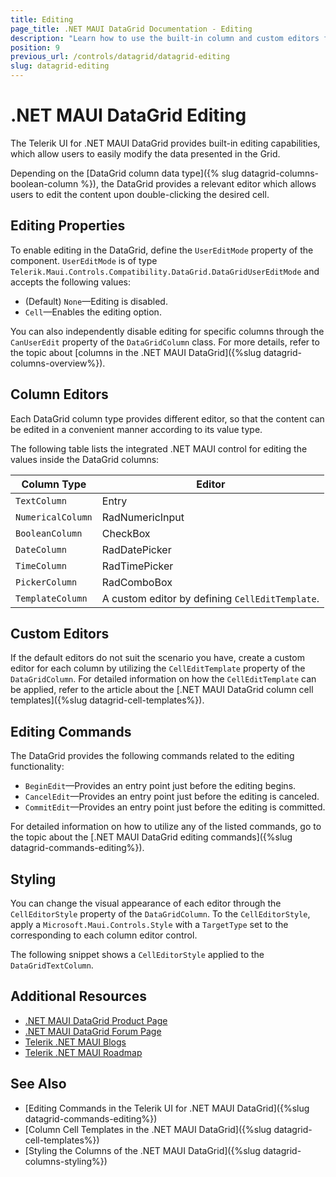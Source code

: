 ```yaml
---
title: Editing
page_title: .NET MAUI DataGrid Documentation - Editing
description: "Learn how to use the built-in column and custom editors for modifying the data records in the Telerik UI for .NET MAUI DataGrid component."
position: 9
previous_url: /controls/datagrid/datagrid-editing
slug: datagrid-editing
---
```


# .NET MAUI DataGrid Editing

The Telerik UI for .NET MAUI DataGrid provides built-in editing capabilities, which allow users to easily modify the data presented in the Grid.

Depending on the [DataGrid column data type]({% slug datagrid-columns-boolean-column %}), the DataGrid provides a relevant editor which allows users to edit the content upon double-clicking the desired cell.

## Editing Properties

To enable editing in the DataGrid, define the `UserEditMode` property of the component. `UserEditMode` is of type `Telerik.Maui.Controls.Compatibility.DataGrid.DataGridUserEditMode` and accepts the following values:

* (Default) `None`&mdash;Editing is disabled.
* `Cell`&mdash;Enables the editing option.

You can also independently disable editing for specific columns through the `CanUserEdit` property of the `DataGridColumn` class. For more details, refer to the topic about [columns in the .NET MAUI DataGrid]({%slug datagrid-columns-overview%}).

## Column Editors

Each DataGrid column type provides different editor, so that the content can be edited in a convenient manner according to its value type.

The following table lists the integrated .NET MAUI control for editing the values inside the DataGrid columns:

| Column Type 		| Editor 			|
|-------------------|-------------------|
| `TextColumn`		| Entry				|
| `NumericalColumn`	| RadNumericInput	|
| `BooleanColumn`	| CheckBox		    |
| `DateColumn`		| RadDatePicker		|
| `TimeColumn`		| RadTimePicker		|
| `PickerColumn`	| RadComboBox	    |
| `TemplateColumn`	| A custom editor by defining `CellEditTemplate`. |

## Custom Editors

If the default editors do not suit the scenario you have, create a custom editor for each column by utilizing the `CellEditTemplate` property of the `DataGridColumn`. For detailed information on how the `CellEditTemplate` can be applied, refer to the article about the [.NET MAUI DataGrid column cell templates]({%slug datagrid-cell-templates%}).

## Editing Commands

The DataGrid provides the following commands related to the editing functionality:

* `BeginEdit`&mdash;Provides an entry point just before the editing begins.
* `CancelEdit`&mdash;Provides an entry point just before the editing is canceled.
* `CommitEdit`&mdash;Provides an entry point just before the editing is committed.

For detailed information on how to utilize any of the listed commands, go to the topic about the [.NET MAUI DataGrid editing commands]({%slug datagrid-commands-editing%}).

## Styling

You can change the visual appearance of each editor through the `CellEditorStyle` property of the `DataGridColumn`. To the `CellEditorStyle`, apply a `Microsoft.Maui.Controls.Style` with a `TargetType` set to the corresponding to each column editor control.

The following snippet shows a `CellEditorStyle` applied to the `DataGridTextColumn`.

<snippet id='datagrid-columnstyle-celleditor'/>

## Additional Resources

- [.NET MAUI DataGrid Product Page](https://www.telerik.com/maui-ui/datagrid)
- [.NET MAUI DataGrid Forum Page](https://www.telerik.com/forums/maui?tagId=1801)
- [Telerik .NET MAUI Blogs](https://www.telerik.com/blogs/mobile-net-maui)
- [Telerik .NET MAUI Roadmap](https://www.telerik.com/support/whats-new/maui-ui/roadmap)

## See Also

- [Editing Commands in the Telerik UI for .NET MAUI DataGrid]({%slug datagrid-commands-editing%})
- [Column Cell Templates in the .NET MAUI DataGrid]({%slug datagrid-cell-templates%})
- [Styling the Columns of the .NET MAUI DataGrid]({%slug datagrid-columns-styling%})

